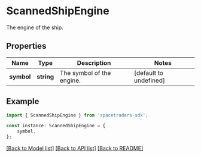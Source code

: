 # ScannedShipEngine

The engine of the ship.

## Properties

Name | Type | Description | Notes
------------ | ------------- | ------------- | -------------
**symbol** | **string** | The symbol of the engine. | [default to undefined]

## Example

```typescript
import { ScannedShipEngine } from 'spacetraders-sdk';

const instance: ScannedShipEngine = {
    symbol,
};
```

[[Back to Model list]](../README.md#documentation-for-models) [[Back to API list]](../README.md#documentation-for-api-endpoints) [[Back to README]](../README.md)
